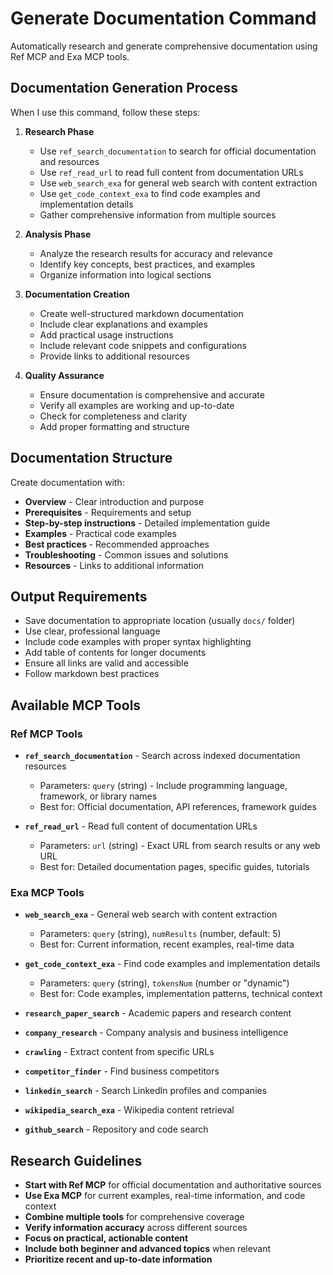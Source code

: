 # Generate Documentation Command

Automatically research and generate comprehensive documentation using Ref MCP and Exa MCP tools.

## Documentation Generation Process

When I use this command, follow these steps:

1. **Research Phase**
   - Use `ref_search_documentation` to search for official documentation and resources
   - Use `ref_read_url` to read full content from documentation URLs
   - Use `web_search_exa` for general web search with content extraction
   - Use `get_code_context_exa` to find code examples and implementation details
   - Gather comprehensive information from multiple sources

2. **Analysis Phase**
   - Analyze the research results for accuracy and relevance
   - Identify key concepts, best practices, and examples
   - Organize information into logical sections

3. **Documentation Creation**
   - Create well-structured markdown documentation
   - Include clear explanations and examples
   - Add practical usage instructions
   - Include relevant code snippets and configurations
   - Provide links to additional resources

4. **Quality Assurance**
   - Ensure documentation is comprehensive and accurate
   - Verify all examples are working and up-to-date
   - Check for completeness and clarity
   - Add proper formatting and structure

## Documentation Structure

Create documentation with:
- **Overview** - Clear introduction and purpose
- **Prerequisites** - Requirements and setup
- **Step-by-step instructions** - Detailed implementation guide
- **Examples** - Practical code examples
- **Best practices** - Recommended approaches
- **Troubleshooting** - Common issues and solutions
- **Resources** - Links to additional information

## Output Requirements

- Save documentation to appropriate location (usually `docs/` folder)
- Use clear, professional language
- Include code examples with proper syntax highlighting
- Add table of contents for longer documents
- Ensure all links are valid and accessible
- Follow markdown best practices

## Available MCP Tools

### Ref MCP Tools
- **`ref_search_documentation`** - Search across indexed documentation resources
  - Parameters: `query` (string) - Include programming language, framework, or library names
  - Best for: Official documentation, API references, framework guides

- **`ref_read_url`** - Read full content of documentation URLs
  - Parameters: `url` (string) - Exact URL from search results or any web URL
  - Best for: Detailed documentation pages, specific guides, tutorials

### Exa MCP Tools
- **`web_search_exa`** - General web search with content extraction
  - Parameters: `query` (string), `numResults` (number, default: 5)
  - Best for: Current information, recent examples, real-time data

- **`get_code_context_exa`** - Find code examples and implementation details
  - Parameters: `query` (string), `tokensNum` (number or "dynamic")
  - Best for: Code examples, implementation patterns, technical context

- **`research_paper_search`** - Academic papers and research content
- **`company_research`** - Company analysis and business intelligence
- **`crawling`** - Extract content from specific URLs
- **`competitor_finder`** - Find business competitors
- **`linkedin_search`** - Search LinkedIn profiles and companies
- **`wikipedia_search_exa`** - Wikipedia content retrieval
- **`github_search`** - Repository and code search

## Research Guidelines

- **Start with Ref MCP** for official documentation and authoritative sources
- **Use Exa MCP** for current examples, real-time information, and code context
- **Combine multiple tools** for comprehensive coverage
- **Verify information accuracy** across different sources
- **Focus on practical, actionable content**
- **Include both beginner and advanced topics** when relevant
- **Prioritize recent and up-to-date information**
